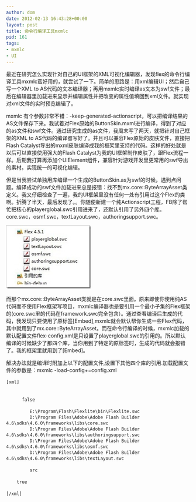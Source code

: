 ```yaml
---
author: dom
date: 2012-02-13 16:43:28+00:00
layout: post
title: 命令行编译工具mxmlc
pid: 161
tags:
- mxmlc
- UI
---
```


最近在研究怎么实现针对自己的UI框架的XML可视化编辑器，发现flex的命令行编译工具mxmlc蛮好用的，就尝试了一下。简单的思路是：用xml编辑UI；然后自己写一个XML to AS代码的文本编译器；再用mxmlc实时编译as文本为swf文件；最后在编辑器里加载进来显示并编辑属性并把改变的属性值填回到xml文件。就实现对xml文件的实时预览编辑了。

mxmlc 有个参数非常不错：-keep-generated-actionscript，可以把编译结果的AS文件保存下来。我试着对Flex原始的ButtonSkin.mxml进行编译，得到了对应的as文件和swf文件。通过研究生成的as文件，我周末写了两天，就把针对自己框架的XML to AS代码的编译器写好了。并且可以兼容Flex原始的皮肤文件，直接把Flash Catalyst导出的mxml皮肤编译成我的框架里支持的代码。这样的好处就是以后可以直接使用强大的Flash Catalyst为我的UI框架制作皮肤了，跟Flex流程一样。后期我打算再添加个UIElement组件，兼容针对游戏开发里更常用的swf导出的素材。实现统一的可视化编辑。

但是当我尝试单独用库编译一个生成的ButtonSkin.as为swf的时候，遇到点问题。编译成功的swf文件加载进来总是报错：找不到mx.core::ByteArrayAsset类定义。我又仔细检查了一遍，我的UI框架里没有任何一处有引用过这个Flex的类啊。折腾了半天，最后发现了。。你随便新建一个纯Actionscript工程，FB除了帮忙把核心的playerglobal.swc引用进来了，还默认引用了另外四个库。core.swc，osmf.swc，textLayout.swc，authoringsupport.swc。

[![lib](/uploads/2012/02/lib_thumb.jpg)](/uploads/2012/02/lib.jpg)

而那个mx.core::ByteArrayAsset类就是在core.swc里面。原来即使你使用纯AS代码而不使用Flex框架写项目，mxmlc编译器也是要引用一个最小子集的Flex框架的(core.swc里的代码在framework.swc完全包含）。通过查看编译后生成的代码，我发现只要使用了原标签[Embed],mxmlc就会默认帮你生成一些Flex代码，其中就用到了mx.core::ByteArrayAsset。而在命令行编译的时候，mxmlc加载的默认配置文件flex-config.xml是只设置了playerglobal.swc的引用的。所以默认编译的时候缺少了那四个库，当你用到了特定的原标签时，生成的代码就会报错了。我的框架里就用到了[Embed]。

解决办法就是编译时附加上以下的配置文件,设置下其他四个库的引用.加载配置文件的参数是：mxmlc -load-config+=config.xml

    
    [xml]
    
    
          false
    
             E:\Program\Flash\Flexlite\bin\Flexlite.swc
             D:\Program Files\Adobe\Adobe Flash Builder 4.6\sdks\4.6.0\frameworks\libs\core.swc
    		 D:\Program Files\Adobe\Adobe Flash Builder 4.6\sdks\4.6.0\frameworks\libs\authoringsupport.swc
    		 D:\Program Files\Adobe\Adobe Flash Builder 4.6\sdks\4.6.0\frameworks\libs\osmf.swc
    		 D:\Program Files\Adobe\Adobe Flash Builder 4.6\sdks\4.6.0\frameworks\libs\textLayout.swc
    
             src
    
    	true
    
    [/xml]
